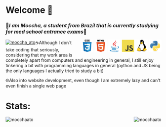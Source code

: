<h1 align="left">Welcome 👋</h1>
<h3 align="left">🐰<em>I am Moccha, a student from Brazil that is currently studying for med school entrance
        exams</em>🐰</h3>

<p><a style="float:left;" href="https://twitter.com/moccha_ato" target="blank"><img
            src="https://img.shields.io/twitter/follow/moccha_ato?logo=twitter&style=for-the-badge"
            alt="moccha_ato" /></a><span style="float:right;"> <img
            src="https://raw.githubusercontent.com/devicons/devicon/master/icons/css3/css3-original-wordmark.svg"
            alt="css3" width="40" height="40" /> <img
            src="https://raw.githubusercontent.com/devicons/devicon/master/icons/html5/html5-original-wordmark.svg"
            alt="html5" width="40" height="40" /> <img
            src="https://raw.githubusercontent.com/devicons/devicon/master/icons/java/java-original.svg" alt="java"
            width="40" height="40" /> <img
            src="https://raw.githubusercontent.com/devicons/devicon/master/icons/javascript/javascript-original.svg"
            alt="javascript" width="40" height="40" /> <img
            src="https://raw.githubusercontent.com/devicons/devicon/master/icons/linux/linux-original.svg" alt="linux"
            width="40" height="40" /> <img
            src="https://raw.githubusercontent.com/devicons/devicon/master/icons/python/python-original.svg"
            alt="python" width="40" height="40" /></span></p>
<p>☕Although I don´t take coding that seriously, considering that my work area is completely apart from computers and
    engineering in general, I still enjoy tinkering a bit with programming languages in general (python and JS being the
    only languages I actually tried to study a bit)</p>
<p>🌐Also into website development, even though I am extremely lazy and can't even finish a single web page</p>
<h1 align="left">Stats:</h1>
<p><img align="left"
        src="https://github-readme-stats.vercel.app/api/top-langs?username=mocchaato&show_icons=true&locale=en&layout=compact"
        alt="mocchaato" /></p>

<p>&nbsp;<img align="right"
        src="https://github-readme-stats.vercel.app/api?username=mocchaato&show_icons=true&locale=en" alt="mocchaato" />
</p>
<!--
**macchiapresso/macchiapresso** is a ✨ _special_ ✨ repository because its `README.md` (this file) appears on your GitHub profile.

Here are some ideas to get you started:

- 🔭 I’m currently working on ...
- 🌱 I’m currently learning ...
- 👯 I’m looking to collaborate on ...
- 🤔 I’m looking for help with ...
- 💬 Ask me about ...
- 📫 How to reach me: ...
- 😄 Pronouns: ...
- ⚡ Fun fact: ...
-->